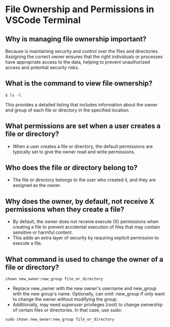 # File Ownership and Permissions in VSCode Terminal

## Why is managing file ownership important?

Because is maintaining security and control over the files and directories. Assigning the correct owner ensures that the right individuals or processes have appropriate access to the data, helping to prevent unauthorized access and potential security risks.

## What is the command to view file ownership?
```
$ ls -l
```
This provides a detailed listing that includes information about the owner and group of each file or directory in the specified location.

## What permissions are set when a user creates a file or directory? 
- When a user creates a file or directory, the default permissions are typically set to give the owner read and write permissions. 

## Who does the file or directory belong to?
- The file or directory belongs to the user who created it, and they are assigned as the owner.

## Why does the owner, by default, not receive X permissions when they create a file?
- By default, the owner does not receive execute (X) permissions when creating a file to prevent accidental execution of files that may contain sensitive or harmful content. 
- This adds an extra layer of security by requiring explicit permission to execute a file.

## What command is used to change the owner of a file or directory?
```
chown new_owner:new_group file_or_directory
```
- Replace new_owner with the new owner's username and new_group with the new group's name. Optionally, can omit :new_group if only want to change the owner without modifying the group. 
- Additionally, may need superuser privileges (root) to change ownership of certain files or directories. In that case, use sudo:

```
sudo chown new_owner:new_group file_or_directory
```
